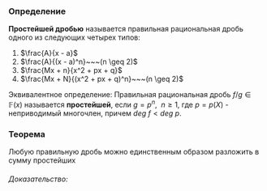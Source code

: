 ### Определение
**Простейшей дробью** называется правильная рациональная дробь одного из следующих четырех типов:
1) $\frac{A}{x - a}$
2) $\frac{A}{(x - a)^n}~~~(n \geq 2)$
3) $\frac{Mx + n}{x^2 + px + q}$
4) $\frac{Mx + N}{(x^2 + px + q)^n}~~~(n \geq 2)$

Эквивалентное определение:
Правильная рациональная дробь $f/g\in \mathbb{F}(x)$ называется **простейшей**, если   $g = p^n,~~n\geq 1$, где $p=p(X)$ - неприводимый многочлен, причем $deg~f<deg~p$.

### Теорема
Любую правильную дробь можно единственным образом разложить в сумму простейших

###### Доказательство:
